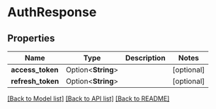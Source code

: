 # AuthResponse

## Properties

Name | Type | Description | Notes
------------ | ------------- | ------------- | -------------
**access_token** | Option<**String**> |  | [optional]
**refresh_token** | Option<**String**> |  | [optional]

[[Back to Model list]](../README.md#documentation-for-models) [[Back to API list]](../README.md#documentation-for-api-endpoints) [[Back to README]](../README.md)


